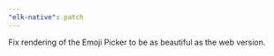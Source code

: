 ```yaml
---
"elk-native": patch
---
```


Fix rendering of the Emoji Picker to be as beautiful as the web version.
